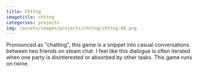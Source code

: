 ```yaml
---
title: Chttng
imagetitle: chttng
categories: projects
img: /assets/images/projects/chttng/chttng-00.png
---
```


Pronounced as "chatting", this game is a snippet into casual conversations between two friends on steam chat. I feel like this dialogue is often iterated when one party is disinterested or absorbed by other tasks. This game runs on twine.
